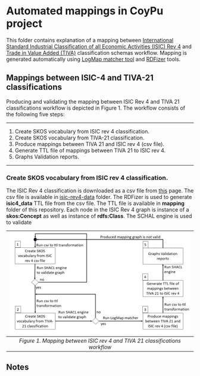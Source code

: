 # Automated mappings in CoyPu project

This folder contains explanation of a mapping between 
[International Standard Industrial Classification of all Economic Activities (ISIC) Rev 4](https://www.fao.org/statistics/caliper/tools/download/en) and 
[Trade in Value Added (TIVA)](https://www.oecd.org/sti/ind/measuring-trade-in-value-added.htm) classification schemas workflow. 
Mapping is generated automatically using [LogMap matcher tool](https://git.tib.eu/terminology/sandbox/logmap-matcher) and [RDFizer](https://github.com/SDM-TIB/SDM-RDFizer) tools.

## Mappings between ISIC-4 and TIVA-21 classifications

Producing and validating the mapping between ISIC Rev 4 and TIVA 21 classifications workflow is depicted in Figure 1. 
The workflow consists of the following five steps: 

---
1. Create SKOS vocabulary from ISIC rev 4 classification.
2. Create SKOS vocabulary from TIVA-21 classification.
3. Produce mappings between TIVA 21 and ISIC rev 4 (csv file).
4. Generate TTL file of mappings between TIVA 21 to ISIC rev 4.
5. Graphs Validation reports.
---

### Create SKOS vocabulary from ISIC rev 4 classification.
The ISIC Rev 4 classification is downloaded as a csv file from [this](https://www.fao.org/statistics/caliper/tools/download/en) page. 
The csv file is available in [isic-rev4-data](https://gitlab.com/coypu-project/coy-ontology/-/tree/93-automated-mappings-between-isic4-and-tiva/ontology/mapping/logmap-mappings/isic-rev4-data?ref_type=heads) folder.
The RDFizer is used to generate **isic4_data**  TTL file from the csv file. The TTL file is available in **mapping** folder of this repository. 
Each node in the ISIC Rev 4 graph is instance of a **skos:Concept** as well as instance of **rdfs:Class**. The SCHAL engine is used to validate


 
| ![Mapping workflow](workflow-of-producing-mappings-between-tiva21-and-isic4.png) | 
|:--:| 
| *Figure 1. Mapping between ISIC rev 4 and TIVA 21 classifications workflow* |


## Notes